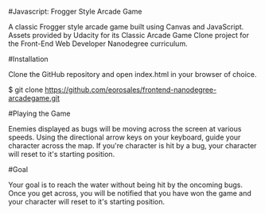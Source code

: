 #Javascript: Frogger Style Arcade Game

A classic Frogger style arcade game built using Canvas and JavaScript. Assets provided by Udacity for its Classic Arcade Game Clone project for the Front-End Web Developer Nanodegree curriculum.

#Installation

Clone the GitHub repository and open index.html in your browser of choice.

$ git clone https://github.com/eorosales/frontend-nanodegree-arcadegame.git

#Playing the Game

Enemies displayed as bugs will be moving across the screen at various speeds. Using the directional arrow keys on your keyboard, guide your character across the map. If you're character is hit by a bug, your character will reset to it's starting position.

#Goal

Your goal is to reach the water without being hit by the oncoming bugs. Once you get across, you will be notified that you have won the game and your character will reset to it's starting position.
